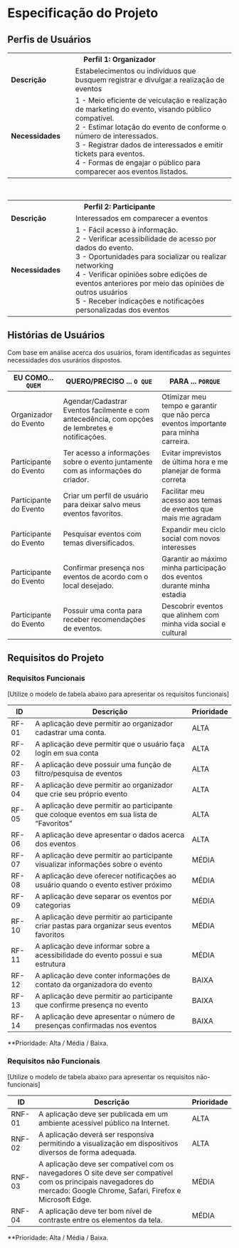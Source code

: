 # Especificação do Projeto

## Perfis de Usuários

<table>
<tbody>
<tr align=center>
<th colspan="2">Perfil 1: Organizador</th>
</tr>
<tr>
<td width="150px"><b>Descrição</b></td>
<td width="600px">Estabelecimentos ou indivíduos que busquem registrar e divulgar a
realização de eventos
</td>
</tr>
<tr>
<td><b>Necessidades</b></td>
<td>
1 - Meio eficiente de veiculação e realização de marketing do evento,
visando público compatível. <br>
2 - Estimar lotação do evento de conforme o número de
interessados. <br>
3 - Registrar dados de interessados e emitir tickets para eventos. <br>
4 - Formas de engajar o público para comparecer aos eventos
listados.
</td>
</tr>
</tbody>
</table>

<br>

<table>
<tbody>
<tr align=center>
<th colspan="2">Perfil 2: Participante</th>
</tr>
<tr>
<td width="150px"><b>Descrição</b></td>
<td width="600px"> Interessados em comparecer a eventos
</td>
</tr>
<tr>
<td><b>Necessidades</b></td>
<td>
1 - Fácil acesso à informação. <br>
2 - Verificar acessibilidade de acesso por dados do evento. <br>
3 - Oportunidades para socializar ou realizar networking <br>
4 - Verificar opiniões sobre edições de eventos anteriores por meio das opiniões de
outros usuários <br>
5 - Receber indicações e notificações personalizadas dos eventos

</td>
</tr>
</tbody>
</table>

## Histórias de Usuários

Com base em análise acerca dos usuários, foram identificadas as seguintes necessidades dos usurários dispostos.

| EU COMO... `QUEM`      | QUERO/PRECISO ... `O QUE`                                                                        | PARA ... `PORQUE`                                                                                              |
|------------------------|--------------------------------------------------------------------------------------------------|----------------------------------------------------------------------------------------------------------------|
| Organizador do Evento  | Agendar/Cadastrar Eventos facilmente e com antecedência, com opções de lembretes e notificações. | Otimizar meu tempo e garantir que não perca eventos importante para minha carreira.                            |
| Participante do Evento | Ter acesso a informações sobre o evento juntamente com as informações do criador.                | Evitar imprevistos de última hora e me planejar de forma correta                                               |
| Participante do Evento | Criar um perfil de usuário para deixar salvo meus eventos favoritos.                             | Facilitar meu acesso aos temas de eventos que mais me agradam                                                  |
| Participante do Evento | Pesquisar eventos com temas diversificados.                                                      | Expandir meu ciclo social com novos interesses                                                                 |
| Participante do Evento | Confirmar presença nos eventos de acordo com o local desejado.                                   | Garantir ao máximo minha participação dos eventos durante minha estadia                                        |
| Participante do Evento | Possuir uma conta para receber recomendações de eventos.                                         | Descobrir eventos que alinhem com minha vida social e cultural                                                 |

## Requisitos do Projeto


### Requisitos Funcionais

[Utilize o modelo de tabela abaixo para apresentar os requisitos funcionais]

| ID    | Descrição                                                                                    | Prioridade |
|-------|----------------------------------------------------------------------------------------------|------------|
| RF-01 | A aplicação deve permitir ao organizador cadastrar uma conta.                                | ALTA       | 
| RF-02 | A aplicação deve permitir que o usuário faça login em sua conta                              | ALTA       |
| RF-03 | A aplicação deve possuir uma função de filtro/pesquisa de eventos                            | ALTA       |
| RF-04 | A aplicação deve permitir ao organizador que crie seu próprio evento                         | ALTA       |
| RF-05 | A aplicação deve permitir ao participante que coloque eventos em sua lista de “Favoritos”    | ALTA       |
| RF-06 | A aplicação deve apresentar o dados acerca dos eventos                                       | ALTA       |
| RF-07 | A aplicação deve permitir ao participante visualizar informações sobre o evento              | MÉDIA      |
| RF-08 | A aplicação deve oferecer notificações ao usuário quando o evento estiver próximo            | MÉDIA      |
| RF-09 | A aplicação deve separar os eventos por categorias                                           | MÉDIA      |
| RF-10 | A aplicação deve permitir ao participante criar pastas para organizar seus eventos favoritos | MÉDIA      |
| RF-11 | A aplicação deve informar sobre a acessibilidade do evento possui e sua estrutura            | MÉDIA      |
| RF-12 | A aplicação deve conter informações de contato da organizadora do evento                     | BAIXA      |
| RF-13 | A aplicação deve permitir ao participante que confirme presença no evento                    | BAIXA      |
| RF-14 | A aplicação deve apresentar o número de presenças confirmadas nos eventos                    | BAIXA      |


**Prioridade: Alta / Média / Baixa. 

### Requisitos não Funcionais

[Utilize o modelo de tabela abaixo para apresentar os requisitos não-funcionais]

| ID     | Descrição                                                                                                                                                                | Prioridade |
|--------|--------------------------------------------------------------------------------------------------------------------------------------------------------------------------|------------|
| RNF-01 | A aplicação deve ser publicada em um ambiente acessível público na Internet.                                                                                             | ALTA       | 
| RNF-02 | A aplicação deverá ser responsiva permitindo a visualização em dispositivos diversos de forma adequada.                                                                  | ALTA       | 
| RNF-03 | A aplicação deve ser compatível com os navegadores O site deve ser compatível com os principais navegadores do mercado: Google Chrome, Safari, Firefox e Microsoft Edge. | MÉDIA      | 
| RNF-04 | A aplicação deve ter bom nível de contraste entre os elementos da tela.                                                                                                  | MÉDIA      | 


**Prioridade: Alta / Média / Baixa. 

